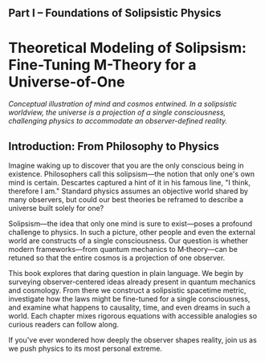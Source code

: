 ## Part I – Foundations of Solipsistic Physics

# Theoretical Modeling of Solipsism: Fine-Tuning M-Theory for a Universe-of-One

*Conceptual illustration of mind and cosmos entwined. In a solipsistic worldview, the universe is a projection of a single consciousness, challenging physics to accommodate an observer-defined reality.*

## Introduction: From Philosophy to Physics

Imagine waking up to discover that you are the only conscious being in existence. Philosophers call this solipsism—the notion that only one's own mind is certain. Descartes captured a hint of it in his famous line, "I think, therefore I am." Standard physics assumes an objective world shared by many observers, but could our best theories be reframed to describe a universe built solely for one?

Solipsism—the idea that only one mind is sure to exist—poses a profound challenge to physics. In such a picture, other people and even the external world are constructs of a single consciousness. Our question is whether modern frameworks—from quantum mechanics to M‑theory—can be retuned so that the entire cosmos is a projection of one observer.

This book explores that daring question in plain language. We begin by surveying observer-centered ideas already present in quantum mechanics and cosmology. From there we construct a solipsistic spacetime metric, investigate how the laws might be fine-tuned for a single consciousness, and examine what happens to causality, time, and even dreams in such a world. Each chapter mixes rigorous equations with accessible analogies so curious readers can follow along.

If you've ever wondered how deeply the observer shapes reality, join us as we push physics to its most personal extreme.
